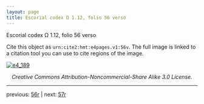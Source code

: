 ```yaml
---
layout: page
title: Escorial codex Ω 1.12, folio 56 verso
---
```


Escorial codex Ω 1.12, folio 56 verso

Cite this object as `urn:cite2:hmt:e4pages.v1:56v`.  The full image is linked to a citation tool you can use to cite regions of the image.

[![e4_189](http://www.homermultitext.org/iipsrv?IIIF=/project/homer/pyramidal/deepzoom/hmt/e4img/2017a/e4_189.tif/full/800,/0/default.jpg)](http://www.homermultitext.org/ict2/?urn=urn:cite2:hmt:e4img.2017a:e4_189) 

<p style="text-align: center; font-style: italic;">Creative Commons Attribution-Noncommercial-Share Alike 3.0 License.</p>

---

previous: [56r](../56r/) | next: [57r](../57r/)